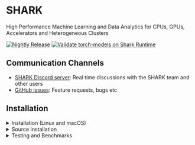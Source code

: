 # SHARK

High Performance Machine Learning and Data Analytics for CPUs, GPUs, Accelerators and Heterogeneous Clusters

[![Nightly Release](https://github.com/nod-ai/SHARK/actions/workflows/nightly.yml/badge.svg)](https://github.com/nod-ai/SHARK/actions/workflows/nightly.yml)
[![Validate torch-models on Shark Runtime](https://github.com/nod-ai/SHARK/actions/workflows/test-models.yml/badge.svg)](https://github.com/nod-ai/SHARK/actions/workflows/test-models.yml)

## Communication Channels

*   [SHARK Discord server](https://discord.gg/RUqY2h2s9u): Real time discussions with the SHARK team and other users
*   [GitHub issues](https://github.com/nod-ai/SHARK/issues): Feature requests, bugs etc


## Installation

<details>
  <summary>Installation (Linux and macOS)</summary>

### Setup a new pip Virtual Environment

This step sets up a new VirtualEnv for Python

```shell
python --version #Check you have 3.7->3.10 on Linux or 3.10 on macOS
python -m venv shark_venv
source shark_venv/bin/activate

# If you are using conda create and activate a new conda env

# Some older pip installs may not be able to handle the recent PyTorch deps
python -m pip install --upgrade pip
```

*macOS Metal* users please install https://sdk.lunarg.com/sdk/download/latest/mac/vulkan-sdk.dmg and enable "System wide install"

### Install SHARK

This step pip installs SHARK and related packages on Linux Python 3.7, 3.8, 3.9, 3.10 and macOS Python 3.10

```shell
pip install nodai-shark -f https://nod-ai.github.io/SHARK/package-index/ -f https://llvm.github.io/torch-mlir/package-index/ -f https://github.com/nod-ai/shark-runtime/releases --extra-index-url https://download.pytorch.org/whl/nightly/cpu
```
If you are on an Intel macOS machine you need this [workaround](https://github.com/nod-ai/SHARK/issues/102) for an upstream issue.

### Run shark tank model tests.
```shell
pytest tank/test_models.py
```
See tank/README.md for a more detailed walkthrough of our pytest suite and CLI.

### Download and run Resnet50 sample

```shell
curl -O https://raw.githubusercontent.com/nod-ai/SHARK/main/shark/examples/shark_inference/resnet50_script.py
#Install deps for test script
pip install --pre torch torchvision torchaudio tqdm pillow gsutil --extra-index-url https://download.pytorch.org/whl/nightly/cpu
python ./resnet50_script.py --device="cpu"  #use cuda or vulkan or metal
```

### Download and run BERT (MiniLM) sample
```shell
curl -O https://raw.githubusercontent.com/nod-ai/SHARK/main/shark/examples/shark_inference/minilm_jit.py
#Install deps for test script
pip install transformers torch --extra-index-url https://download.pytorch.org/whl/nightly/cpu
python ./minilm_jit.py --device="cpu"  #use cuda or vulkan or metal
```
</details>


<details>
  <summary>Source Installation</summary>

## Check out the code

```shell
git clone https://github.com/nod-ai/SHARK.git
```

## Setup your Python VirtualEnvironment and Dependencies
```shell
# Setup venv and install necessary packages (torch-mlir, nodLabs/Shark, ...).
./setup_venv.sh
source shark.venv/bin/activate
```
For example if you want to use Python3.10 and upstream IREE with TF Import tools you can use the environment variables like:
```
# PYTHON=python3.10 VENV_DIR=0617_venv IMPORTER=1 USE_IREE=1 ./setup_venv.sh 
```

If you are a *Torch-mlir developer or an IREE developer* and want to test local changes you can uninstall
the provided packages with `pip uninstall torch-mlir` and / or `pip uninstall iree-compiler iree-runtime` and build locally
with Python bindings and set your PYTHONPATH as mentioned [here](https://google.github.io/iree/bindings/python/)
for IREE and [here](https://github.com/llvm/torch-mlir/blob/main/development.md#setup-python-environment-to-export-the-built-python-packages)
for Torch-MLIR.

### How to use your locally built Torch-MLIR with SHARK
```shell
1.) Run `./setup_venv.sh in SHARK` and activate `shark.venv` virtual env.
2.) Run `pip uninstall torch-mlir`.
3.) Go to your local Torch-MLIR directory.
4.) Activate mlir_venv virtual envirnoment.
5.) Run `pip uninstall -r requirements.txt`.
6.) Run `pip install -r requirements.txt`.
7.) Build Torch-MLIR.
8.) Activate shark.venv virtual environment from the Torch-MLIR directory.
8.) Run `export PYTHONPATH=`pwd`/build/tools/torch-mlir/python_packages/torch_mlir:`pwd`/examples` in the Torch-MLIR directory.
9.) Go to the SHARK directory.
```
Now the SHARK will use your locally build Torch-MLIR repo.

### Run a demo script
```shell
python -m  shark.examples.shark_inference.resnet50_script --device="cpu" # Use gpu | vulkan
# Or a pytest
pytest tank/test_models.py -k "MiniLM"
```

</details>

<details>
  <summary>Testing and Benchmarks</summary>

See tank/README.md for instructions on how to run model tests and benchmarks from the SHARK tank.

<details>
  <summary>API Reference</summary>

### Shark Inference API

```

from shark.shark_importer import SharkImporter

# SharkImporter imports mlir file from the torch, tensorflow or tf-lite module.

mlir_importer = SharkImporter(
    torch_module,
    (input),
    frontend="torch",  #tf, #tf-lite
)
torch_mlir, func_name = mlir_importer.import_mlir(tracing_required=True)

# SharkInference accepts mlir in linalg, mhlo, and tosa dialect.

from shark.shark_inference import SharkInference
shark_module = SharkInference(torch_mlir, func_name, device="cpu", mlir_dialect="linalg")
shark_module.compile()
result = shark_module.forward((input))

```


### Example demonstrating running MHLO IR.

```
from shark.shark_inference import SharkInference
import numpy as np

mhlo_ir = r"""builtin.module  {
      func.func @forward(%arg0: tensor<1x4xf32>, %arg1: tensor<4x1xf32>) -> tensor<4x4xf32> {
        %0 = chlo.broadcast_add %arg0, %arg1 : (tensor<1x4xf32>, tensor<4x1xf32>) -> tensor<4x4xf32>
        %1 = "mhlo.abs"(%0) : (tensor<4x4xf32>) -> tensor<4x4xf32>
        return %1 : tensor<4x4xf32>
      }
}"""

arg0 = np.ones((1, 4)).astype(np.float32)
arg1 = np.ones((4, 1)).astype(np.float32)
shark_module = SharkInference(mhlo_ir, func_name="forward", device="cpu", mlir_dialect="mhlo")
shark_module.compile()
result = shark_module.forward((arg0, arg1))
```
</details>


## Supported and Validated Models

For a comprehensive list of the models supported in SHARK, please see tank/README.md.

## Related Projects

<details>
  <summary>IREE Project Channels</summary>

*   [Upstream IREE issues](https://github.com/google/iree/issues): Feature requests,
    bugs, and other work tracking
*   [Upstream IREE Discord server](https://discord.gg/26P4xW4): Daily development
    discussions with the core team and collaborators
*   [iree-discuss email list](https://groups.google.com/forum/#!forum/iree-discuss):
    Announcements, general and low-priority discussion
</details>

<details>
  <summary>MLIR and Torch-MLIR Project Channels</summary>

* `#torch-mlir` channel on the LLVM [Discord](https://discord.gg/xS7Z362) - this is the most active communication channel
* Torch-MLIR Github issues [here](https://github.com/llvm/torch-mlir/issues)
* [`torch-mlir` section](https://llvm.discourse.group/c/projects-that-want-to-become-official-llvm-projects/torch-mlir/41) of LLVM Discourse
*  Weekly meetings on Mondays 9AM PST. See [here](https://discourse.llvm.org/t/community-meeting-developer-hour-refactoring-recurring-meetings/62575) for more information.
* [MLIR topic within LLVM Discourse](https://llvm.discourse.group/c/llvm-project/mlir/31) SHARK and IREE is enabled by and heavily relies on [MLIR](https://mlir.llvm.org).
</details>
  
## License

nod.ai SHARK is licensed under the terms of the Apache 2.0 License with LLVM Exceptions.
See [LICENSE](LICENSE) for more information.

